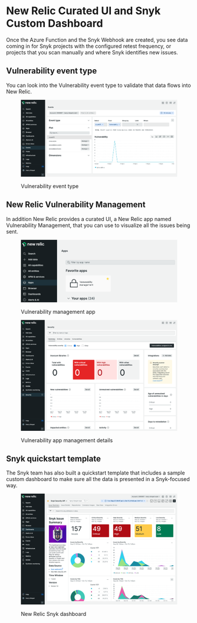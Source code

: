 # New Relic Curated UI and Snyk Custom Dashboard

Once the Azure Function and the Snyk Webhook are created, you see data coming in for Snyk projects with the configured retest frequency, or projects that you scan manually and where Snyk identifies new issues.

## Vulnerability event type

You can look into the Vulnerability event type to validate that data flows into New Relic.

<figure><img src="../../../.gitbook/assets/new-relic-vulnerability-event.png" alt="Vulnerability event type"><figcaption><p>Vulnerability event type</p></figcaption></figure>

## New Relic Vulnerability Management

In addition New Relic provides a curated UI, a New Relic app named Vulnerability Management, that you can use to visualize all the issues being sent.

<figure><img src="../../../.gitbook/assets/new-relic-vulnerability-management-app.png" alt="Vulnerability management app"><figcaption><p>Vulnerability management app</p></figcaption></figure>

<figure><img src="../../../.gitbook/assets/new-relic-vulnerability-management-app-details.png" alt="Vulnerability app management details"><figcaption><p>Vulnerability app management details</p></figcaption></figure>

## Snyk quickstart template

The Snyk team has also built a quickstart template that includes a sample custom dashboard to make sure all the data is presented in a Snyk-focused way.

<figure><img src="../../../.gitbook/assets/new-relic-snyk-dashboard.png" alt="New Relic Snyk dashboard"><figcaption><p>New Relic Snyk dashboard</p></figcaption></figure>
